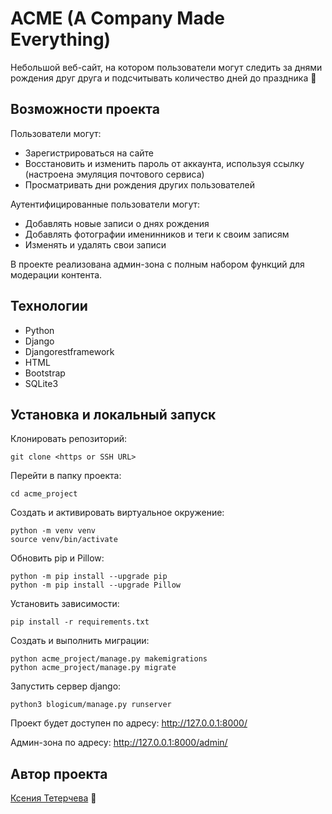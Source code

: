 # ACME (A Company Made Everything)

Небольшой веб-сайт, на котором пользователи могут следить за днями рождения друг друга и подсчитывать количество дней до праздника 🎉

## Возможности проекта

Пользователи могут:
- Зарегистрироваться на сайте
- Восстановить и изменить пароль от аккаунта, используя ссылку (настроена эмуляция почтового сервиса)
- Просматривать дни рождения других пользователей

Аутентифицированные пользователи могут:
- Добавлять новые записи о днях рождения
- Добавлять фотографии именинников и теги к своим записям
- Изменять и удалять свои записи

В проекте реализована админ-зона с полным набором функций для модерации контента.


## Технологии

- Python
- Django
- Djangorestframework
- HTML
- Bootstrap
- SQLite3


## Установка и локальный запуск

Клонировать репозиторий:
```
git clone <https or SSH URL>
```

Перейти в папку проекта:
```
cd acme_project
```

Создать и активировать виртуальное окружение:
```
python -m venv venv
source venv/bin/activate
```

Обновить pip и Pillow:
```
python -m pip install --upgrade pip
python -m pip install --upgrade Pillow
```

Установить зависимости:
```
pip install -r requirements.txt
```

Создать и выполнить миграции:
```
python acme_project/manage.py makemigrations
python acme_project/manage.py migrate
```

Запустить сервер django:
```
python3 blogicum/manage.py runserver
```

Проект будет доступен по адресу: http://127.0.0.1:8000/

Админ-зона по адресу: http://127.0.0.1:8000/admin/

  
## Автор проекта
[Ксения Тетерчева](https://github.com/GreenVibesOnly/) 🌿
